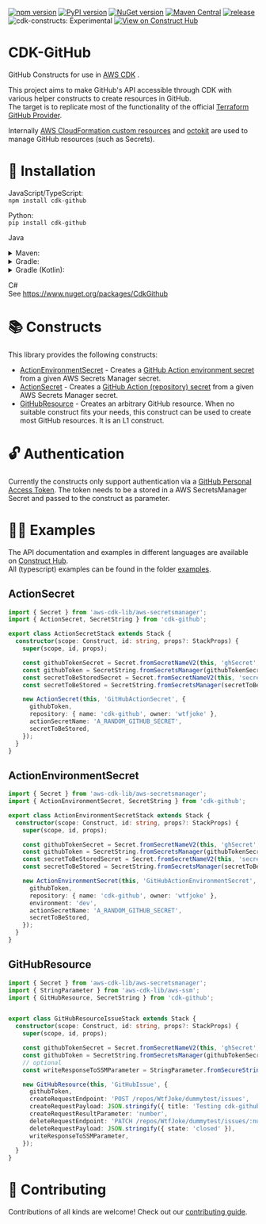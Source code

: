 [![npm version](https://badge.fury.io/js/cdk-github.svg)](https://badge.fury.io/js/cdk-github)
[![PyPI version](https://badge.fury.io/py/cdk-github.svg)](https://badge.fury.io/py/cdk-github)
[![NuGet version](https://badge.fury.io/nu/cdkgithub.svg)](https://badge.fury.io/nu/cdkgithub)
[![Maven Central](https://maven-badges.herokuapp.com/maven-central/io.github.wtfjoke/cdk-github/badge.svg)](https://maven-badges.herokuapp.com/maven-central/io.github.wtfjoke/cdk-github/)
[![release](https://github.com/wtfjoke/cdk-github/actions/workflows/release.yml/badge.svg)](https://github.com/wtfjoke/cdk-github/actions/workflows/release.yml)  
![cdk-constructs: Experimental](https://img.shields.io/badge/cdk--constructs-experimental-important.svg?style=for-the-badge) [![View on Construct Hub](https://constructs.dev/badge?package=cdk-github)](https://constructs.dev/packages/cdk-github)
# CDK-GitHub

GitHub Constructs for use in [AWS CDK](https://aws.amazon.com/cdk/) .

This project aims to make GitHub's API accessible through CDK with various helper constructs to create resources in GitHub.    
The target is to replicate most of the functionality of the official [Terraform GitHub Provider](https://registry.terraform.io/providers/integrations/github/latest/docs).

Internally [AWS CloudFormation custom resources](https://docs.aws.amazon.com/AWSCloudFormation/latest/UserGuide/template-custom-resources.html) and [octokit](https://github.com/octokit/core.js) are used to manage GitHub resources (such as Secrets).

# 🔧 Installation

JavaScript/TypeScript:  
`npm install cdk-github`

Python:  
`pip install cdk-github`

Java
<details> 
  <summary>Maven:</summary>

  ```xml
<dependency>
    <groupId>io.github.wtfjoke</groupId>
    <artifactId>cdk-github</artifactId>
    <version>VERSION</version>
</dependency>
  ```
</details>
<details> 
  <summary>Gradle:</summary>

   `implementation 'io.github.wtfjoke:cdk-github:VERSION'`
</details>
<details> 
  <summary>Gradle (Kotlin):</summary>

   `implementation("io.github.wtfjoke:cdk-github:VERSION")`
</details>

C#   
See https://www.nuget.org/packages/CdkGithub

# 📚 Constructs

This library provides the following constructs:
- [ActionEnvironmentSecret](API.md#actionenvironmentsecret-) - Creates a [GitHub Action environment secret](https://docs.github.com/en/actions/security-guides/encrypted-secrets#creating-encrypted-secrets-for-an-environment) from a given AWS Secrets Manager secret.
- [ActionSecret](API.md#actionsecret-) - Creates a [GitHub Action (repository) secret](https://docs.github.com/en/actions/security-guides/encrypted-secrets#creating-encrypted-secrets-for-a-repository) from a given AWS Secrets Manager secret.
- [GitHubResource](API.md#githubresource-) - Creates an arbitrary GitHub resource. When no suitable construct fits your needs, this construct can be used to create most GitHub resources. It is an L1 construct.

# 🔓 Authentication
Currently the constructs only support authentication via a [GitHub Personal Access Token](https://github.com/settings/tokens/new). The token needs to be a stored in a AWS SecretsManager Secret and passed to the construct as parameter.    

# 👩‍🏫 Examples
The API documentation and examples in different languages are available on [Construct Hub](https://constructs.dev/packages/cdk-github).   
All (typescript) examples can be found in the folder [examples](src/examples/).

## ActionSecret
```typescript
import { Secret } from 'aws-cdk-lib/aws-secretsmanager';
import { ActionSecret, SecretString } from 'cdk-github';

export class ActionSecretStack extends Stack {
  constructor(scope: Construct, id: string, props?: StackProps) {
    super(scope, id, props);

    const githubTokenSecret = Secret.fromSecretNameV2(this, 'ghSecret', 'GITHUB_TOKEN');
    const githubToken = SecretString.fromSecretsManager(githubTokenSecret);
    const secretToBeStoredSecret = Secret.fromSecretNameV2(this, 'secretToStoreInGitHub', 'testcdkgithub');
    const secretToBeStored = SecretString.fromSecretsManager(secretToBeStoredSecret);

    new ActionSecret(this, 'GitHubActionSecret', {
      githubToken,
      repository: { name: 'cdk-github', owner: 'wtfjoke' },
      actionSecretName: 'A_RANDOM_GITHUB_SECRET',
      secretToBeStored,
    });
  }
}
```


## ActionEnvironmentSecret
```typescript
import { Secret } from 'aws-cdk-lib/aws-secretsmanager';
import { ActionEnvironmentSecret, SecretString } from 'cdk-github';

export class ActionEnvironmentSecretStack extends Stack {
  constructor(scope: Construct, id: string, props?: StackProps) {
    super(scope, id, props);

    const githubTokenSecret = Secret.fromSecretNameV2(this, 'ghSecret', 'GITHUB_TOKEN');
    const githubToken = SecretString.fromSecretsManager(githubTokenSecret);
    const secretToBeStoredSecret = Secret.fromSecretNameV2(this, 'secretToStoreInGitHub', 'testcdkgithub');
    const secretToBeStored = SecretString.fromSecretsManager(secretToBeStoredSecret);

    new ActionEnvironmentSecret(this, 'GitHubActionEnvironmentSecret', {
      githubToken,
      repository: { name: 'cdk-github', owner: 'wtfjoke' },
      environment: 'dev',
      actionSecretName: 'A_RANDOM_GITHUB_SECRET',
      secretToBeStored,
    });
  }
}
```

## GitHubResource
```typescript
import { Secret } from 'aws-cdk-lib/aws-secretsmanager';
import { StringParameter } from 'aws-cdk-lib/aws-ssm';
import { GitHubResource, SecretString } from 'cdk-github';


export class GitHubResourceIssueStack extends Stack {
  constructor(scope: Construct, id: string, props?: StackProps) {
    super(scope, id, props);

    const githubTokenSecret = Secret.fromSecretNameV2(this, 'ghSecret', 'GITHUB_TOKEN');
    const githubToken = SecretString.fromSecretsManager(githubTokenSecret);
    // optional
    const writeResponseToSSMParameter = StringParameter.fromSecureStringParameterAttributes(this, 'responseBody', { parameterName: '/cdk-github/encrypted-response' });

    new GitHubResource(this, 'GitHubIssue', {
      githubToken,
      createRequestEndpoint: 'POST /repos/WtfJoke/dummytest/issues',
      createRequestPayload: JSON.stringify({ title: 'Testing cdk-github', body: "I'm opening an issue by using aws cdk 🎉", labels: ['bug'] }),
      createRequestResultParameter: 'number',
      deleteRequestEndpoint: 'PATCH /repos/WtfJoke/dummytest/issues/:number',
      deleteRequestPayload: JSON.stringify({ state: 'closed' }),
      writeResponseToSSMParameter,
    });
  }
}
```

# 💖 Contributing

Contributions of all kinds are welcome! Check out our [contributing guide](CONTRIBUTING.md).